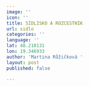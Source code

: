 ```yaml
---
image: ''
icon: ''
title: SÍDLISKO A ROZCESTNÍK
url: sidlo
categories: ''
language: ''
lat: 48.210131
lon: 19.346933
author: 'Martina Růžičková '
layout: post
published: false

---
```

